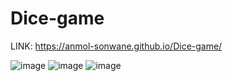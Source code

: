 # Dice-game

LINK: https://anmol-sonwane.github.io/Dice-game/

![image](https://github.com/Anmol-Sonwane/Dice-game/assets/84391825/c31bc4ca-72b0-428d-bb15-49895de2707b)
![image](https://github.com/Anmol-Sonwane/Dice-game/assets/84391825/9d3914d8-15ae-4e3c-9a72-3829dba2eaf3)
![image](https://github.com/Anmol-Sonwane/Dice-game/assets/84391825/fe116c7b-445a-4355-998e-eb693e2ce1cb)





